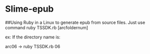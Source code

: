 # Slime-epub
##Using Ruby in a Linux to generate epub from source files.
Just use command ruby TSSDK.rb [arcfoldernum]

ex: If the directory name is: 

arc06 -> ruby TSSDK.rb 06
